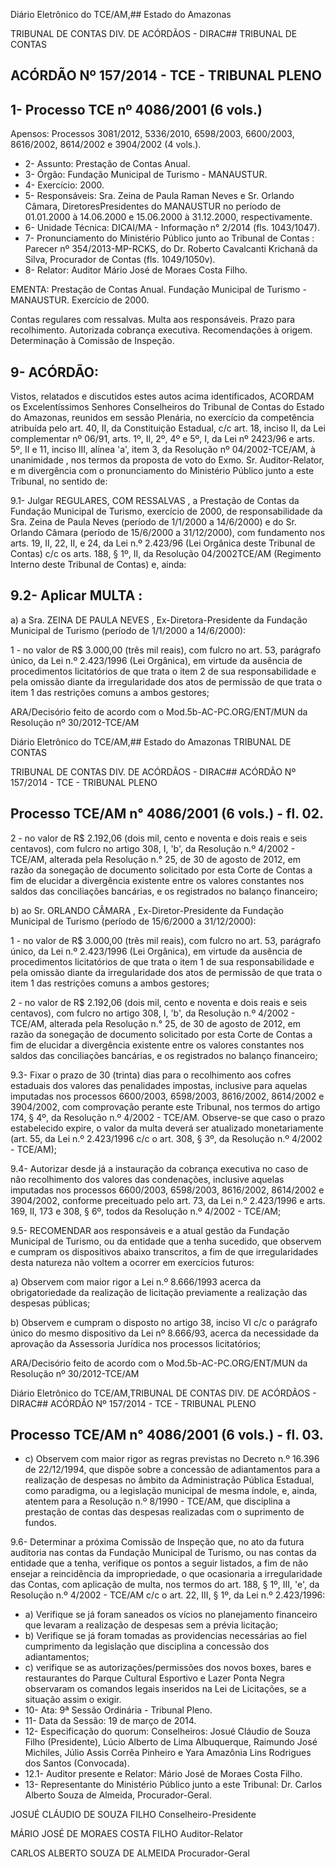 Diário Eletrônico do TCE/AM,## Estado do Amazonas

TRIBUNAL DE CONTAS DIV. DE ACÓRDÃOS - DIRAC## TRIBUNAL DE CONTAS

## ACÓRDÃO Nº 157/2014 - TCE - TRIBUNAL PLENO

## 1- Processo TCE nº 4086/2001 (6 vols.)

Apensos: Processos 3081/2012, 5336/2010, 6598/2003, 6600/2003, 8616/2002, 8614/2002 e 3904/2002 (4 vols.).

- 2- Assunto: Prestação de Contas Anual.
- 3- Órgão: Fundação Municipal de Turismo - MANAUSTUR.
- 4- Exercício: 2000.
- 5- Responsáveis: Sra. Zeina de Paula Raman Neves e Sr. Orlando Câmara, DiretoresPresidentes  do  MANAUSTUR  no  período  de  01.01.2000  à  14.06.2000  e  15.06.2000  à 31.12.2000, respectivamente.
- 6- Unidade Técnica: DICAI/MA - Informação n° 2/2014 (fls. 1043/1047).
- 7-  Pronunciamento  do  Ministério  Público  junto  ao Tribunal  de Contas :  Parecer  nº 354/2013-MP-RCKS, do Dr. Roberto Cavalcanti Krichanã da Silva, Procurador de Contas (fls. 1049/1050v).
- 8- Relator: Auditor Mário José de Moraes Costa Filho.

EMENTA: Prestação  de  Contas  Anual.  Fundação Municipal de Turismo - MANAUSTUR. Exercício de 2000.

Contas regulares com ressalvas. Multa aos responsáveis. Prazo para recolhimento. Autorizada cobrança executiva. Recomendações  à  origem. Determinação à Comissão de Inspeção.

## 9- ACÓRDÃO:

Vistos, relatados e  discutidos estes autos acima identificados,  ACORDAM os Excelentíssimos  Senhores  Conselheiros  do  Tribunal  de  Contas  do  Estado  do Amazonas, reunidos em sessão Plenária, no exercício da competência atribuída pelo art. 40, II, da Constituição Estadual, c/c art. 18, inciso II, da Lei complementar nº 06/91,  arts. 1º,  II,  2º,  4º  e  5º,  I,  da  Lei  nº  2423/96  e  arts.  5º,  II  e  11,  inciso  III,  alínea  'a',  item  3,  da Resolução  nº  04/2002-TCE/AM, à  unanimidade ,  nos  termos  da  proposta  de  voto  do Exmo. Sr. Auditor-Relator, e m  divergência com o pronunciamento do Ministério Público junto a este Tribunal, no sentido de:

9.1- Julgar REGULARES, COM RESSALVAS ,  a  Prestação de Contas da Fundação Municipal de Turismo, exercício de 2000, de responsabilidade da Sra. Zeina de Paula  Neves  (período  de  1/1/2000  a  14/6/2000)  e  do  Sr.  Orlando  Câmara  (período  de 15/6/2000 a 31/12/2000), com fundamento nos arts. 19, II, 22, II, e 24, da Lei n.º 2.423/96 (Lei Orgânica deste Tribunal de Contas) c/c os arts. 188, § 1º, II, da Resolução 04/2002TCE/AM (Regimento Interno deste Tribunal de Contas) e, ainda:

## 9.2- Aplicar MULTA :

a) a Sra. ZEINA DE PAULA NEVES ,  Ex-Diretora-Presidente da Fundação Municipal de Turismo (período de 1/1/2000 a 14/6/2000):

1 - no valor de R$ 3.000,00 (três mil reais), com fulcro no art. 53, parágrafo único,  da  Lei  n.º  2.423/1996  (Lei  Orgânica),  em  virtude  da  ausência  de  procedimentos licitatórios  de  que  trata  o  item  2  de  sua  responsabilidade  e  pela  omissão  diante  da irregularidade dos atos de permissão de que trata o item 1 das restrições comuns a ambos gestores;

ARA/Decisório feito de acordo com o Mod.5b-AC-PC.ORG/ENT/MUN da Resolução nº 30/2012-TCE/AM

Diário Eletrônico do TCE/AM,## Estado do Amazonas TRIBUNAL DE CONTAS

TRIBUNAL DE CONTAS DIV. DE ACÓRDÃOS - DIRAC## ACÓRDÃO Nº 157/2014 - TCE - TRIBUNAL PLENO

## Processo TCE/AM n° 4086/2001 (6 vols.) - fl. 02.

2 - no valor de R$ 2.192,06 (dois mil, cento e noventa e dois reais e seis centavos), com fulcro no artigo 308,  I, 'b', da Resolução  n.º 4/2002 - TCE/AM, alterada pela Resolução n.° 25, de 30 de agosto de 2012, em razão da sonegação de documento solicitado  por  esta  Corte  de  Contas  a  fim  de  elucidar  a  divergência  existente  entre  os valores  constantes  nos saldos  das  conciliações  bancárias,  e  os  registrados  no  balanço financeiro;

b) ao Sr. ORLANDO  CÂMARA , Ex-Diretor-Presidente da Fundação Municipal de Turismo (período de 15/6/2000 a 31/12/2000):

1 - no valor de R$ 3.000,00 (três mil reais), com fulcro no art. 53, parágrafo único,  da  Lei  n.º  2.423/1996  (Lei  Orgânica),  em  virtude  da  ausência  de  procedimentos licitatórios  de  que  trata  o  item  1  de  sua  responsabilidade  e  pela  omissão  diante  da irregularidade dos atos de permissão de que trata o item 1 das restrições comuns a ambos gestores;

2 - no valor de R$ 2.192,06 (dois mil, cento e noventa e dois reais e seis centavos), com fulcro no artigo 308,  I, 'b', da Resolução n.º 4/2002  - TCE/AM, alterada pela Resolução n.° 25, de 30 de agosto de 2012, em razão da sonegação de documento solicitado  por  esta  Corte  de  Contas  a  fim  de  elucidar  a  divergência  existente  entre  os valores  constantes  nos saldos  das  conciliações  bancárias,  e  os  registrados  no  balanço financeiro;

9.3-  Fixar  o  prazo  de  30  (trinta)  dias para  o  recolhimento  aos  cofres estaduais  dos  valores  das  penalidades  impostas,  inclusive  para  aquelas  imputadas  nos processos 6600/2003, 6598/2003, 8616/2002, 8614/2002 e 3904/2002, com comprovação perante este Tribunal, nos termos do artigo 174, § 4º, da Resolução n.º 4/2002 - TCE/AM. Observe-se que caso o prazo estabelecido expire, o valor da multa deverá ser atualizado monetariamente (art. 55, da Lei n.º 2.423/1996 c/c o art. 308, § 3º, da Resolução n.º 4/2002 - TCE/AM);

9.4-  Autorizar desde  já  a  instauração  da cobrança  executiva  no  caso  de não  recolhimento  dos  valores das  condenações,  inclusive  aquelas  imputadas  nos processos 6600/2003, 6598/2003, 8616/2002, 8614/2002 e 3904/2002, conforme preceituado pelo art. 73, da Lei n.º 2.423/1996 e arts. 169,  II, 173 e 308, § 6º, todos da Resolução n.º 4/2002 - TCE/AM;

9.5-  RECOMENDAR aos  responsáveis  e  a  atual  gestão  da  Fundação Municipal de Turismo, ou da entidade que a tenha sucedido, que observem e cumpram os dispositivos abaixo transcritos, a fim de que irregularidades desta natureza não voltem a ocorrer em exercícios futuros:

a) Observem com maior rigor a Lei n.º 8.666/1993 acerca da obrigatoriedade da realização de licitação previamente  a  realização das  despesas públicas;

b) Observem e cumpram o disposto no artigo 38, inciso VI c/c o parágrafo único do mesmo dispositivo da Lei nº 8.666/93, acerca da necessidade da aprovação da Assessoria Jurídica nos processos licitatórios;

ARA/Decisório feito de acordo com o Mod.5b-AC-PC.ORG/ENT/MUN da Resolução nº 30/2012-TCE/AM

Diário Eletrônico do TCE/AM,TRIBUNAL DE CONTAS DIV. DE ACÓRDÃOS - DIRAC## ACÓRDÃO Nº 157/2014 - TCE - TRIBUNAL PLENO

## Processo TCE/AM n° 4086/2001 (6 vols.) - fl. 03.

- c) Observem com maior rigor as regras previstas no Decreto n.º 16.396 de 22/12/1994,  que  dispõe  sobre  a  concessão  de  adiantamentos  para  a  realização  de despesas no âmbito da Administração Pública Estadual, como paradigma, ou a legislação municipal de mesma índole, e, ainda, atentem para a Resolução n.º 8/1990 - TCE/AM, que disciplina a prestação de contas das despesas realizadas com o suprimento de fundos.

9.6-  Determinar a  próxima  Comissão  de  Inspeção  que,  no  ato  da  futura auditoria nas contas da Fundação Municipal de Turismo, ou nas contas da entidade que a tenha,  verifique  os  pontos  a  seguir  listados,  a  fim  de  não  ensejar  a  reincidência  da impropriedade,  o  que  ocasionaria  a  irregularidade  das  Contas, com  aplicação  de  multa, nos termos do art. 188, § 1º, III, 'e', da Resolução n.º 4/2002 - TCE/AM c/c o art. 22, III, § 1º, da Lei n.º 2.423/1996:

- a) Verifique se já foram saneados os vícios no planejamento financeiro que levaram a realização de despesas sem a prévia licitação;
- b) Verifique  se  já  foram  tomadas  as  providencias  necessárias  ao  fiel cumprimento da legislação que disciplina a concessão dos adiantamentos;
- c) verifique se  as  autorizações/permissões  dos  novos  boxes,  bares  e restaurantes do Parque Cultural Esportivo e Lazer Ponta Negra observaram os comandos legais inseridos na Lei de Licitações, se a situação assim o exigir.
- 10- Ata: 9ª Sessão Ordinária - Tribunal Pleno.
- 11- Data da Sessão: 19 de março de 2014.
- 12- Especificação do quorum: Conselheiros: Josué Cláudio de Souza Filho (Presidente), Lúcio Alberto de Lima Albuquerque, Raimundo José Michiles, Júlio Assis Corrêa Pinheiro e Yara Amazônia Lins Rodrigues dos Santos (Convocada).
- 12.1- Auditor presente e Relator: Mário José de Moraes Costa Filho.
- 13-  Representante  do  Ministério  Público  junto  a  este  Tribunal: Dr. Carlos  Alberto Souza de Almeida, Procurador-Geral.

JOSUÉ CLÁUDIO DE SOUZA FILHO Conselheiro-Presidente

MÁRIO JOSÉ DE MORAES COSTA FILHO Auditor-Relator

CARLOS ALBERTO SOUZA DE ALMEIDA Procurador-Geral